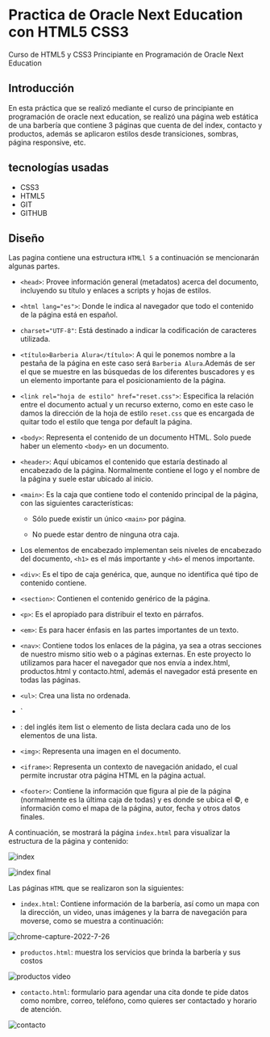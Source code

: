 # Practica de Oracle Next Education con HTML5 CSS3
Curso de HTML5 y CSS3 Principiante en Programación de Oracle Next Education 

## Introducción

En esta práctica que se realizó mediante el curso de principiante en programación de oracle next education, se realizó una página web estática de una barbería que contiene 3 páginas que cuenta de del index, contacto y productos, además se aplicaron estilos desde transiciones, sombras, página responsive, etc.

## tecnologías usadas

* CSS3
* HTML5
* GIT
* GITHUB

## Diseño

Las pagina contiene una estructura `HTMLl 5` a continuación se mencionarán algunas partes.

* `<head>`: Provee información general (metadatos) acerca del documento, incluyendo su título y enlaces a scripts y hojas de estilos.

* `<html lang="es">`: Donde le indica al navegador que todo el contenido de la página está en español.

* `charset="UTF-8"`: Está destinado a indicar la codificación de caracteres utilizada.

* `<título>Barberia Alura</título>`: A qui le ponemos nombre a la pestaña de la página en este caso será `Barberia Alura`.Además de ser el que se muestre en las búsquedas de los diferentes buscadores y es un elemento importante para el posicionamiento de la página.

* `<link rel="hoja de estilo" href="reset.css">`: Especifica la relación entre el documento actual y un recurso externo, como en este caso le damos la dirección de la      hoja de estilo `reset.css` que es encargada de quitar todo el estilo que tenga por default la página.

* `<body>`: Representa el contenido de un documento HTML. Solo puede haber un elemento `<body>` en un documento.

* `<header>`: Aquí ubicamos el contenido que estaría destinado al encabezado de la página. Normalmente contiene el logo y el nombre de la página y suele estar ubicado al inicio.

* `<main>`: Es la caja que contiene todo el contenido principal de la página, con las siguientes características:

  * Sólo puede existir un único `<main>` por página.
  
  * No puede estar dentro de ninguna otra caja.
  
* Los elementos de encabezado implementan seis niveles de encabezado del documento, `<h1>` es el más importante y `<h6>` el menos importante.

* `<div>`: Es el tipo de caja genérica, que, aunque no identifica qué tipo de contenido contiene.

* `<section>`: Contienen el contenido genérico de la página.

* `<p>`: Es el apropiado para distribuir el texto en párrafos.

* `<em>`: Es para hacer énfasis en las partes importantes de un texto.

* `<nav>`: Contiene todos los enlaces de la página, ya sea a otras secciones de nuestro mismo sitio web o a páginas externas. En este proyecto lo utilizamos para hacer el navegador que nos envía  a index.html, productos.html y contacto.html, además el navegador está presente en todas las páginas. 

* `<ul>`: Crea una lista no ordenada.

* `<li>: del inglés item list o elemento de lista declara cada uno de los elementos de una lista.

* `<img>`: Representa una imagen en el documento.

* `<iframe>`: Representa un contexto de navegación anidado, el cual permite incrustar otra página HTML en la página actual.
  
* `<footer>`: Contiene la información que figura al pie de la página (normalmente es la última caja de todas) y es donde se ubica el ©, e información como el mapa de la página, autor, fecha y otros datos finales.

A continuación, se mostrará la página `index.html` para visualizar la estructura de la página y contenido:


![index](https://user-images.githubusercontent.com/99068430/186775578-4e3a6c2b-1314-42d6-812b-77c209f357ed.png)

![index final](https://user-images.githubusercontent.com/99068430/186775765-83de1e61-fc79-44ea-9ca8-08814392feac.png)

Las páginas `HTML` que se realizaron son la siguientes:

* `index.html`: Contiene información de la barbería, así como un mapa con la dirección, un video, unas imágenes y la barra de navegación para moverse, como se muestra a continuación: 


![chrome-capture-2022-7-26](https://user-images.githubusercontent.com/99068430/186995640-33599323-ab87-425d-8778-c0d6c160c1cc.gif)

* `productos.html`: muestra los servicios que brinda la barbería y sus costos


![productos video](https://user-images.githubusercontent.com/99068430/186996257-ad86c896-d645-4f88-af5c-7b14db5a3199.gif)

* `contacto.html`: formulario para agendar una cita donde te pide datos como nombre, correo, teléfono, como quieres ser contactado y horario de atención.


![contacto](https://user-images.githubusercontent.com/99068430/186998388-12a8c0bd-59e9-415f-b025-60f9b1a600ae.gif)



